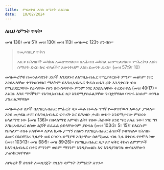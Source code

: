 ```yaml
---
title:  ምህረትህ እስከ ሰማያት ይደርሳል
date:   10/02/2024
---
```


### ለዚህ ሳምንት ጥናት፡
መዝ 136፤ መዝ 51፤ መዝ 130፤ መዝ 113፤ መዝሙር 123ን ያንብቡ።

> <p>የመታሰቢያ ጥቅስ</p>
> አቤቱ በሕዝቦች መካከል አመሰግንሃለሁ። በአሕዛብ መካከል እዘምርልሃለሁ። ምሕረትህ እስከ ሰማያት ድረስ ከፍ ብላለችና እውነትህም እስከ ደመናት ድረስ። (መዝ 57:9፣ 10)

መዝሙረኞቹ በመንፈሳዊነት ድሆች እንደሆኑና ለእግዚአብሔር የሚያቀርቡት ምንም መልካም ነገር እንደሌላቸው ተገንዝበዋል፤ ማለትም በእግዚአብሔር ቅዱስ ዙፋን ፊት እንዲቀርቡ ብቁ የሚያደርጋቸው የራሳቸው የሆነ በውስጣቸው ምንም ነገር እንደሌላቸው ተረድተዋል (መዝ 40፡17) ። እነርሱ እንደ ማናችንም የእግዚአብሔር ጸጋ እንደሚያስፈልጋቸው ገብቷቸዋል። ባጭሩ እነሱም ወንጌል ያስፈልጋቸዋል።

መዝሙራቱ ሰዎች በእግዚአብሔር ምሕረት ላይ ሙሉ በሙሉ ጥገኛ የመሆናቸውን እውነታ ያጎላሉ። እንደ መታደል ሆኖ፣ በእግዚአብሔር ፍጥረት እና በሕዝቡ ታሪክ ውስጥ እንደሚታየው ምህረቱ ዘላለማዊ ነው (መዝ 136)። በዘላለማዊ አምላክ ፊት፣ የሰው ሕይወት እንደ ሣር አላፊ ነው፣ ነገር ግን እግዚአብሔር ለሰው ልጆች ይራራል ኃይላቸውንም ያድሳል (መዝ 103፡3፣ 5፣ 15)፣ በእርሱም የዘላለም ተስፋ አላቸው። ለቃል ኪዳኑ ታማኝ ስለሆነ የእግዚአብሔር ሕዝቦች ይጽናናሉ። የሕዝቡ ልመና በአስቸጋሪ ጊዜያት ወደ ርኅሩኁ ሰማያዊ አባታቸው ስለሚመራ ብዙ ጊዜ በተስፋ የተሞላ ነው (መዝ 103፡13፣ መዝ 68፡5፣ መዝ 89፡26)። የእግዚአብሔር ጸጋ እና ፍቅር ትኩስ ልምምዶች ከእግዚአብሔር በቀር ምንንም ወይም ማንንም እንዳያመልኩ እና እንዳያገለግሉ ውሳኔአቸውን ያጠነክርላቸዋል።

_ለየካቲት 9 ሰንበት ለመዘጋጀት የዚህን ሳምንት ትምህርት አጥኑ።_